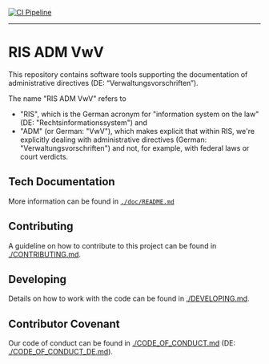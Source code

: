 [![CI Pipeline](https://github.com/digitalservicebund/ris-adm-vwv/actions/workflows/pipeline.yml/badge.svg)](https://github.com/digitalservicebund/ris-adm-vwv/actions/workflows/pipeline.yml)

---

# RIS ADM VwV

This repository contains software tools supporting the documentation of administrative directives (DE: “Verwaltungsvorschriften”).

The name "RIS ADM VwV" refers to
* "RIS", which is the German acronym for "information system on the law" (DE: "Rechtsinformationssystem") and
* "ADM" (or German: "VwV"), which makes explicit that within RIS, we're explicitly dealing with administrative directives (German: "Verwaltungsvorschriften") and not, for example, with federal laws or court verdicts.

## Tech Documentation

More information can be found in [`./doc/README.md`](./doc/README.md)

## Contributing

A guideline on how to contribute to this project can be found in [./CONTRIBUTING.md](./CONTRIBUTING.md).

## Developing

Details on how to work with the code can be found in [./DEVELOPING.md](./DEVELOPING.md).

## Contributor Covenant

Our code of conduct can be found in [./CODE_OF_CONDUCT.md](./CODE_OF_CONDUCT.md) (DE: [./CODE_OF_CONDUCT_DE.md](./CODE_OF_CONDUCT_DE.md)).

